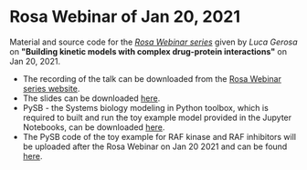 # Rosa Webinar of Jan 20, 2021
Material and source code for the [*Rosa Webinar series*](https://www.rosaandco.com/webinars/) given by *Luca Gerosa* on **"Building kinetic models with complex drug-protein interactions"** on Jan 20, 2021.

* The recording of the talk can be downloaded from the [Rosa Webinar series website](https://www.rosaandco.com/webinars/2021/kinetic-models-with-complex-drug-protein-interactions).
* The slides can be downloaded [here](https://github.com/lgerosa/rosa_webinar_20Jan2021/blob/main/ROSA_webinar_LGerosa_for_website.pdf).
* PySB - the Systems biology modeling in Python toolbox, which is required to built and run the toy example model provided in the Jupyter Notebooks, can be downloaded [here](http://pysb.org/).
* The PySB code of the toy example for RAF kinase and RAF inhibitors will be uploaded after the Rosa Webinar on Jan 20 2021 and can be found [here](https://github.com/lgerosa/rosa_webinar_20Jan2021/blob/main/toy_example_RAF_RAFi.ipynb).
